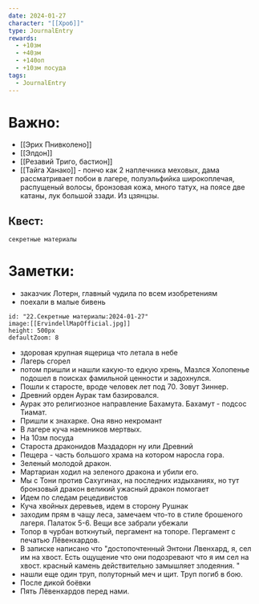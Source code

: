 ```yaml
---
date: 2024-01-27
character: "[[Хроб]]"
type: JournalEntry
rewards:
  - +10зм
  - +40зм
  - +140оп
  - +10зм посуда
tags:
  - JournalEntry
---
```

# Важно:
- [[Эрих Пнивколено]]
- [[Элдон]]
- [[Резавий Триго, бастион]]
- [[Тайга Ханако]] - пончо как 2 наплечника меховых, дама рассматривает побои в лагере, полуэльфийка широкоплечая, распущеный волосы, бронзовая кожа, много татух, на поясе две катаны, лук большой ззади. Из цзянцзы.
## Квест:
```
секретные материалы
```

# Заметки:
- заказчик Лотерн, главный чудила по всем изобретениям
- поехали в малые бивень

```leaflet
id: "22.Секретные материалы:2024-01-27"
image:[[ErvindellMapOfficial.jpg]]
height: 500px
defaultZoom: 8
```

- здоровая крупная ящерица что летала в небе
- Лагерь сгорел
- потом пришли и нашли какую-то едкую хрень, Мазлся Холопенье подошел в поисках фамильной ценности и задохнулся.
- Пошли к старосте, вроде человек лет под 70. Зовут Зиннер. 
- Древний орден Аурак там базировался.
- Аурак это религиозное направление Бахамута. Бахамут - подсос Тиамат.
- Пришли к знахарке. Она явно некромант
- В лагере куча наемников мертвых.
- На 10зм посуда
- Староста драконидов Маздадорн ну или Древний
- Пещера - часть большого храма на котором наросла гора.
- Зеленый молодой дракон.
- Мартариан ходил на зеленого дракона и убили его.
- Мы с Тони против Сахугинах, на последних издыханиях, но тут бронзовый дракон великий ужасный дракон помогает
- Идем по следам рецедивистов
- Куча хвойных деревьев, идем в сторону Рушнак
- заходим прям в чащу леса, замечаем что-то в стиле брошеного лагеря. Палаток 5-6. Вещи все забрали убежали
- Топор в чурбан воткнутый, пергамент на топоре. Пергамент с печатью Лёвенхардов.
- В записке написано что "достопочтенный Энтони Лвенхард, я, сел им на хвост. Есть ощущение что они подозревают что я им сел на хвост. красный камень действительно замышляет злодеяния. "
- нашли еще один труп, полуторный меч и щит. Труп погиб в бою.
- После дикой боёвки
- Пять Лёвенхардов перед нами.